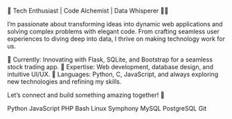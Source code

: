 🚀 Tech Enthusiast | Code Alchemist | Data Whisperer 🧑‍💻

I’m passionate about transforming ideas into dynamic web applications and solving complex problems with elegant code. From crafting seamless user experiences to diving deep into data, I thrive on making technology work for us.

🔹 Currently: Innovating with Flask, SQLite, and Bootstrap for a seamless stock trading app.
🔹 Expertise: Web development, database design, and intuitive UI/UX.
🔹 Languages: Python, C, JavaScript, and always exploring new technologies and refining my skills.

Let’s connect and build something amazing together! 🌟


Python	JavaScript	PHP	Bash	Linux	Symphony	MySQL	PostgreSQL	Git
